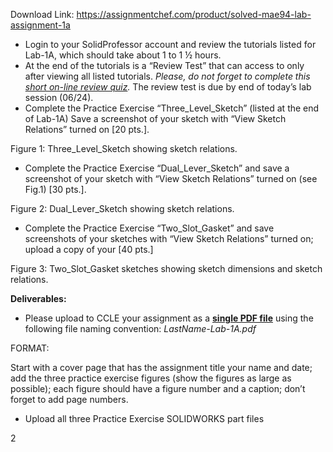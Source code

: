 Download Link: https://assignmentchef.com/product/solved-mae94-lab-assignment-1a
<br>



<ul>

 <li>Login to your SolidProfessor account and review the tutorials listed for Lab-1A, which should take about 1 to 1 ½ hours.</li>

 <li>At the end of the tutorials is a “Review Test” that can access to only after viewing all listed tutorials. <em>Please, do not forget to complete this <u>short on-line review quiz</u>. </em>The review test is due by end of today’s lab session (06/24).</li>

 <li>Complete the Practice Exercise “Three_Level_Sketch” (listed at the end of Lab-1A) Save a screenshot of your sketch with “View Sketch Relations” turned on [20 pts.].</li>

</ul>




Figure 1: Three_Level_Sketch showing sketch relations.




<ul>

 <li>Complete the Practice Exercise “Dual_Lever_Sketch” and save a screenshot of your sketch with “View Sketch Relations” turned on (see Fig.1) [30 pts.].</li>

</ul>

Figure 2: Dual_Lever_Sketch showing sketch relations.

<ul>

 <li>Complete the Practice Exercise “Two_Slot_Gasket” and save screenshots of your sketches with “View Sketch Relations” turned on; upload a copy of your [40 pts.]</li>

</ul>

Figure 3: Two_Slot_Gasket sketches showing sketch dimensions and sketch relations.

<strong>Deliverables: </strong>

<ul>

 <li>Please upload to CCLE your assignment as a <strong><u>single PDF file</u></strong> using the following file naming convention: <em>LastName-Lab-1A.pdf </em></li>

</ul>

FORMAT:

Start with a cover page that has the assignment title your name and date; add the three practice exercise figures (show the figures as large as possible); each figure should have a figure number and a caption; don’t forget to add page numbers.

<ul>

 <li>Upload all three Practice Exercise SOLIDWORKS part files</li>

</ul>

<strong>  </strong>2